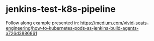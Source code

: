 # jenkins-test-k8s-pipeline

Follow along example presented in: https://medium.com/vivid-seats-engineering/how-to-kubernetes-pods-as-jenkins-build-agents-a726d3886861
